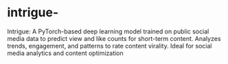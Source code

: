 # intrigue-
Intrigue: A PyTorch-based deep learning model trained on public social media data to predict view and like counts for short-term content. Analyzes trends, engagement, and patterns to rate content virality. Ideal for social media analytics and content optimization
